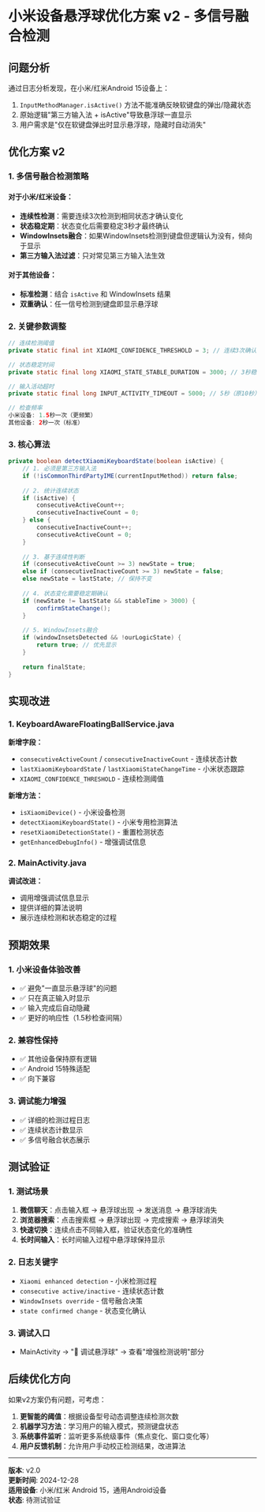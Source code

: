 # 小米设备悬浮球优化方案 v2 - 多信号融合检测

## 问题分析

通过日志分析发现，在小米/红米Android 15设备上：
1. `InputMethodManager.isActive()` 方法不能准确反映软键盘的弹出/隐藏状态
2. 原始逻辑"第三方输入法 + isActive"导致悬浮球一直显示
3. 用户需求是"仅在软键盘弹出时显示悬浮球，隐藏时自动消失"

## 优化方案 v2

### 1. 多信号融合检测策略

#### 对于小米/红米设备：
- **连续性检测**：需要连续3次检测到相同状态才确认变化
- **状态稳定期**：状态变化后需要稳定3秒才最终确认
- **WindowInsets融合**：如果WindowInsets检测到键盘但逻辑认为没有，倾向于显示
- **第三方输入法过滤**：只对常见第三方输入法生效

#### 对于其他设备：
- **标准检测**：结合 `isActive` 和 WindowInsets 结果
- **双重确认**：任一信号检测到键盘即显示悬浮球

### 2. 关键参数调整

```java
// 连续检测阈值
private static final int XIAOMI_CONFIDENCE_THRESHOLD = 3; // 连续3次确认

// 状态稳定时间
private static final long XIAOMI_STATE_STABLE_DURATION = 3000; // 3秒稳定期

// 输入活动超时
private static final long INPUT_ACTIVITY_TIMEOUT = 5000; // 5秒（原10秒）

// 检查频率
小米设备: 1.5秒一次（更频繁）
其他设备: 2秒一次（标准）
```

### 3. 核心算法

```java
private boolean detectXiaomiKeyboardState(boolean isActive) {
    // 1. 必须是第三方输入法
    if (!isCommonThirdPartyIME(currentInputMethod)) return false;
    
    // 2. 统计连续状态
    if (isActive) {
        consecutiveActiveCount++;
        consecutiveInactiveCount = 0;
    } else {
        consecutiveInactiveCount++;
        consecutiveActiveCount = 0;
    }
    
    // 3. 基于连续性判断
    if (consecutiveActiveCount >= 3) newState = true;
    else if (consecutiveInactiveCount >= 3) newState = false;
    else newState = lastState; // 保持不变
    
    // 4. 状态变化需要稳定期确认
    if (newState != lastState && stableTime > 3000) {
        confirmStateChange();
    }
    
    // 5. WindowInsets融合
    if (windowInsetsDetected && !ourLogicState) {
        return true; // 优先显示
    }
    
    return finalState;
}
```

## 实现改进

### 1. KeyboardAwareFloatingBallService.java

**新增字段：**
- `consecutiveActiveCount` / `consecutiveInactiveCount` - 连续状态计数
- `lastXiaomiKeyboardState` / `lastXiaomiStateChangeTime` - 小米状态跟踪
- `XIAOMI_CONFIDENCE_THRESHOLD` - 连续检测阈值

**新增方法：**
- `isXiaomiDevice()` - 小米设备检测
- `detectXiaomiKeyboardState()` - 小米专用检测算法
- `resetXiaomiDetectionState()` - 重置检测状态
- `getEnhancedDebugInfo()` - 增强调试信息

### 2. MainActivity.java

**调试改进：**
- 调用增强调试信息显示
- 提供详细的算法说明
- 展示连续检测和状态稳定的过程

## 预期效果

### 1. 小米设备体验改善
- ✅ 避免"一直显示悬浮球"的问题
- ✅ 只在真正输入时显示
- ✅ 输入完成后自动隐藏
- ✅ 更好的响应性（1.5秒检查间隔）

### 2. 兼容性保持
- ✅ 其他设备保持原有逻辑
- ✅ Android 15特殊适配
- ✅ 向下兼容

### 3. 调试能力增强
- ✅ 详细的检测过程日志
- ✅ 连续状态计数显示
- ✅ 多信号融合状态展示

## 测试验证

### 1. 测试场景
1. **微信聊天**：点击输入框 → 悬浮球出现 → 发送消息 → 悬浮球消失
2. **浏览器搜索**：点击搜索框 → 悬浮球出现 → 完成搜索 → 悬浮球消失
3. **快速切换**：连续点击不同输入框，验证状态变化的准确性
4. **长时间输入**：长时间输入过程中悬浮球保持显示

### 2. 日志关键字
- `Xiaomi enhanced detection` - 小米检测过程
- `consecutive active/inactive` - 连续状态计数
- `WindowInsets override` - 信号融合决策
- `state confirmed change` - 状态变化确认

### 3. 调试入口
- MainActivity → "🔧 调试悬浮球" → 查看"增强检测说明"部分

## 后续优化方向

如果v2方案仍有问题，可考虑：

1. **更智能的阈值**：根据设备型号动态调整连续检测次数
2. **机器学习方法**：学习用户的输入模式，预测键盘状态
3. **系统事件监听**：监听更多系统级事件（焦点变化、窗口变化等）
4. **用户反馈机制**：允许用户手动校正检测结果，改进算法

---

**版本**: v2.0  
**更新时间**: 2024-12-28  
**适用设备**: 小米/红米 Android 15，通用Android设备  
**状态**: 待测试验证

